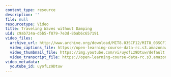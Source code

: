 ```yaml
---
content_type: resource
description: ''
file: null
resourcetype: Video
title: Traveling Waves without Damping
uid: c9ab724a-d5b5-f879-7e3d-8bab6c657191
video_files:
  archive_url: http://www.archive.org/download/MIT8.03SCF12/MIT8_03SCF12_ses05_300k.mp4
  video_captions_file: https://open-learning-course-data-rc.s3.amazonaws.com/res-8-005-vibrations-and-waves-problem-solving-fall-2012/1e347ea6833c58eb8b04c3f0eea8ffb8_uyofLz9Dtuw.vtt
  video_thumbnail_file: https://img.youtube.com/vi/uyofLz9Dtuw/default.jpg
  video_transcript_file: https://open-learning-course-data-rc.s3.amazonaws.com/res-8-005-vibrations-and-waves-problem-solving-fall-2012/54098fd57c22bf0a62940439e4f61443_uyofLz9Dtuw.pdf
video_metadata:
  youtube_id: uyofLz9Dtuw
---
```


